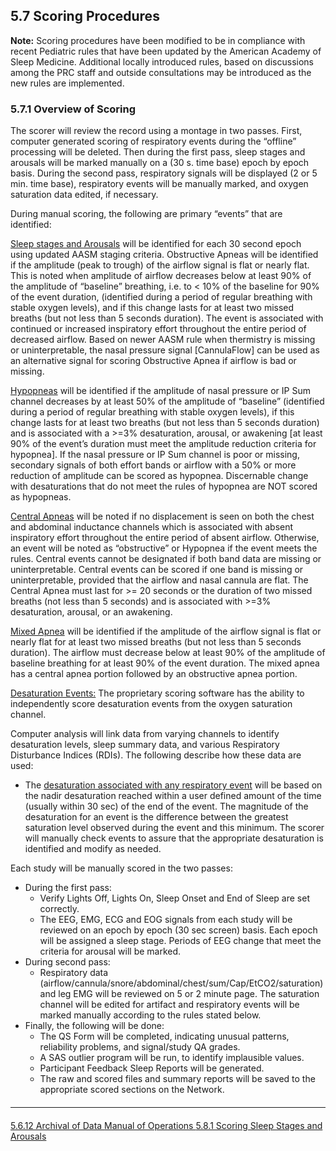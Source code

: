 ## 5.7 Scoring Procedures

<div class="bs-callout bs-callout-info">
  <strong>Note:</strong> Scoring procedures have been modified to be in compliance with recent Pediatric rules that have been updated by the American Academy of Sleep Medicine. Additional locally introduced rules, based on discussions among the PRC staff and outside consultations may be introduced as the new rules are implemented.
</div>

### 5.7.1 Overview of Scoring

The scorer will review the record using a montage in two passes. First, computer generated scoring of respiratory events during the “offline” processing will be deleted. Then during the first pass, sleep stages and arousals will be marked manually on a (30 s. time base) epoch by epoch basis. During the second pass, respiratory signals will be displayed (2 or 5 min. time base), respiratory events will be manually marked, and oxygen saturation data edited, if necessary.

During manual scoring, the following are primary “events” that are identified:

<u>Sleep stages and Arousals</u> will be identified for each 30 second epoch using updated AASM staging criteria. Obstructive Apneas will be identified if the amplitude (peak to trough) of the airflow signal is flat or nearly flat. This is noted when amplitude of airflow decreases below at least 90% of the amplitude of “baseline” breathing, i.e. to < 10% of the baseline for 90% of the event duration, (identified during a period of regular breathing with stable oxygen levels), and if this change lasts for at least two missed breaths (but not less than 5 seconds duration). The event is associated with continued or increased inspiratory effort throughout the entire period of decreased airflow. Based on newer AASM rule when thermistry is missing or uninterpretable, the nasal pressure signal [CannulaFlow] can be used as an alternative signal for scoring Obstructive Apnea if airflow is bad or missing.

<u>Hypopneas</u> will be identified if the amplitude of nasal pressure or IP Sum channel decreases by at least 50% of the amplitude of “baseline” (identified during a period of regular breathing with stable oxygen levels), if this change lasts for at least two breaths (but not less than 5 seconds duration) and is associated with a >=3% desaturation, arousal, or awakening [at least 90% of the event’s duration must meet the amplitude reduction criteria for hypopnea]. If the nasal pressure or IP Sum channel is poor or missing, secondary signals of both effort bands or airflow with a 50% or more reduction of amplitude can be scored as hypopnea. Discernable change with desaturations that do not meet the rules of hypopnea are NOT scored as hypopneas.

<u>Central Apneas</u> will be noted if no displacement is seen on both the chest and abdominal inductance channels which is associated with absent inspiratory effort throughout the entire period of absent airflow. Otherwise, an event will be noted as “obstructive” or Hypopnea if the event meets the rules. Central events cannot be designated if both band data are missing or uninterpretable. Central events can be scored if one band is missing or uninterpretable, provided that the airflow and nasal cannula are flat. The Central Apnea must last for >= 20 seconds or the duration of two missed breaths (not less than 5 seconds) and is associated with >=3% desaturation, arousal, or an awakening.

<u>Mixed Apnea</u> will be identified if the amplitude of the airflow signal is flat or nearly flat for at least two missed breaths (but not less than 5 seconds duration). The airflow must decrease below at least 90% of the amplitude of baseline breathing for at least 90% of the event duration. The mixed apnea has a central apnea portion followed by an obstructive apnea portion.

<u>Desaturation Events:</u> The proprietary scoring software has the ability to independently score desaturation events from the oxygen saturation channel.

Computer analysis will link data from varying channels to identify desaturation levels, sleep summary data, and various Respiratory Disturbance Indices (RDIs). The following describe how these data are used:

- The <u>desaturation associated with any respiratory event</u> will be based on the nadir desaturation reached within a user defined amount of the time (usually within 30 sec) of the end of the event. The magnitude of the desaturation for an event is the difference between the greatest saturation level observed during the event and this minimum. The scorer will manually check events to assure that the appropriate desaturation is identified and modify as needed.


Each study will be manually scored in the two passes:

- During the first pass:
    - Verify Lights Off, Lights On, Sleep Onset and End of Sleep are set correctly.
    - The EEG, EMG, ECG and EOG signals from each study will be reviewed on an epoch by epoch (30 sec screen) basis. Each epoch will be assigned a sleep stage. Periods of EEG change that meet the criteria for arousal will be marked.
- During second pass:
    - Respiratory data (airflow/cannula/snore/abdominal/chest/sum/Cap/EtCO2/saturation) and leg EMG will be reviewed on 5 or 2 minute page. The saturation channel will be edited for artifact and respiratory events will be marked manually according to the rules stated below.
- Finally, the following will be done:
    - The QS Form will be completed, indicating unusual patterns, reliability problems, and signal/study QA grades.
    - A SAS outlier program will be run, to identify implausible values.
    - Participant Feedback Sleep Reports will be generated.
    - The raw and scored files and summary reports will be saved to the appropriate scored sections on the Network.

<hr class="soften" style="margin-top: 20px;margin-bottom: 20px;"/>

<div class="center">
<div class="btn-group">
  <a href=":pages_path:/manuals/polysomnography-reading-center/5-06-12-archival-of-data.md" class="btn btn-default">
    <span class="glyphicon glyphicon-chevron-left"></span>
    5.6.12 Archival of Data
  </a>

  <a href=":pages_path:/manuals/polysomnography-reading-center/5-00-mop-toc.md" class="btn btn-default">
    <span class="glyphicon glyphicon-chevron-up"></span>
    Manual of Operations
  </a>

  <a href=":pages_path:/manuals/polysomnography-reading-center/5-08-01-scoring-sleep-stages-and-arousals.md" class="btn btn-success">
    5.8.1 Scoring Sleep Stages and Arousals
    <span class="glyphicon glyphicon-chevron-right"></span>
  </a>
</div>
</div>
